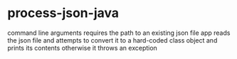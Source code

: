 # process-json-java

command line arguments requires the path to an existing json file
app reads the json file and attempts to convert it to a hard-coded class object and prints its contents
otherwise it throws an exception

